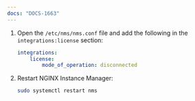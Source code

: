 ```yaml
---
docs: "DOCS-1663"
---
```


1. Open the `/etc/nms/nms.conf` file and add the following in the `integrations:license` section:

    ``` yaml
    integrations:
        license:
            mode_of_operation: disconnected
    ```

2.	Restart NGINX Instance Manager:

    ``` bash
    sudo systemctl restart nms
    ```
